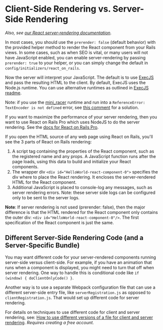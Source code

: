 # Client-Side Rendering vs. Server-Side Rendering

_Also, see [our React server-rendering documentation](../core-concepts/react-server-rendering.md)._

In most cases, you should use the `prerender: false` (default behavior) with the provided helper method to render the React component from your Rails views. In some cases, such as when SEO is vital, or many users will not have JavaScript enabled, you can enable server-rendering by passing `prerender: true` to your helper, or you can simply change the default in `config/initializers/react_on_rails`.

Now the server will interpret your JavaScript. The default is to use [ExecJS](https://github.com/rails/execjs) and pass the resulting HTML to the client. By default, ExecJS uses the Node.js runtime. You can use alternative runtimes as outlined in [ExecJS readme](https://github.com/rails/execjs/blob/master/README.md).

Note: if you use the [mini_racer](https://github.com/rubyjs/mini_racer) runtime and run into a `ReferenceError: TextEncoder is not defined` error, see [this comment](https://github.com/shakacode/react_on_rails/issues/1457#issuecomment-1165026717) for a solution.

If you want to maximize the performance of your server rendering, then you want to use React on Rails Pro which uses NodeJS to do the server rendering. See the [docs for React on Rails Pro](https://github.com/shakacode/react_on_rails/wiki).

If you open the HTML source of any web page using React on Rails, you'll see the 3 parts of React on Rails rendering:

1. A script tag containing the properties of the React component, such as the registered name and any props. A JavaScript function runs after the page loads, using this data to build and initialize your React components.
2. The wrapper div `<div id="HelloWorld-react-component-0">` specifies the div where to place the React rendering. It encloses the server-rendered HTML for the React component.
3. Additional JavaScript is placed to console-log any messages, such as server rendering errors. Note: these server side logs can be configured only to be sent to the server logs.

**Note**: If server rendering is not used (prerender: false), then the major difference is that the HTML rendered for the React component only contains the outer div: `<div id="HelloWorld-react-component-0"/>`. The first specification of the React component is just the same.

## Different Server-Side Rendering Code (and a Server-Specific Bundle)

You may want different code for your server-rendered components running server-side versus client-side. For example, if you have an animation that runs when a component is displayed, you might need to turn that off when server rendering. One way to handle this is conditional code like `if (window) { doClientOnlyCode() }`.

Another way is to use a separate Webpack configuration file that can use a different server-side entry file, like `serverRegistration.js` as opposed to `clientRegistration.js`. That would set up different code for server rendering.

For details on techniques to use different code for client and server rendering, see: [How to use different versions of a file for client and server rendering](https://forum.shakacode.com/t/how-to-use-different-versions-of-a-file-for-client-and-server-rendering/1352). _Requires creating a free account._
